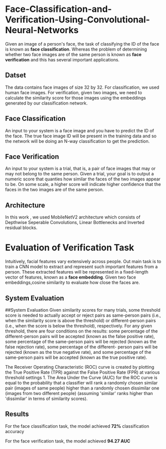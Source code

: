 # Face-Classification-and-Verification-Using-Convolutional-Neural-Networks

Given an image of a person's face, the task of classifying the ID of the face is known as **face classification**.
Whereas the problem of determining whether two face images are of the same person is known as **face
verification** and this has several important applications.

## Datset 

The data contains face images of size 32 by 32. For classification, we used human face images. 
For verification, given two images, we need to calculate the similarity score
for those images using the embeddings generated by our classification network.

## Face Classification
An input to your system is a face image and you have to predict the ID of the face. The true face image
ID will be present in the training data and so the network will be doing an N-way classification to get the
prediction.

## Face Verification

An input to your system is a trial, that is, a pair of face images that may or may not belong to the same
person. Given a trial, your goal is to output a numeric score that quanties how similar the faces of the two
images appear to be. On some scale, a higher score will indicate higher confidence that the faces in the two
images are of the same person.

## Architecture

In this work , we used MobileNetV2 architecture which consists of Depthwise Seperable Convolutions, 
Linear Bottlenecks and Inverted residual blocks. 

# Evaluation of Verification Task
Intuitively, facial features vary extensively across people. Out main task is to train a CNN model to extract
and represent such important features from a person. These extracted features will be represented in a
fixed-length vector of features, known as a **face embedding**. Given two face embeddings,cosine similarity to
evaluate how close the faces are.

## System Evaluation

##System Evaluation
Given similarity scores for many trials, some threshold score is needed to actually accept or reject pairs as same-person pairs
(i.e., when the similarity score is above the threshold) or different-person pairs (i.e., when the score is
below the threshold), respectively. For any given threshold, there are four conditions on the results: some
percentage of the different-person pairs will be accepted (known as the false positive rate), some percentage
of the same-person pairs will be rejected (known as the false rejection rate), some percentage of the different-
person pairs will be rejected (known as the true negative rate), and some percentage of the same-person pairs
will be accepted (known as the true positive rate).

The Receiver Operating Characteristic (ROC) curve is created by plotting the True Positive Rate (TPR)
against the False Positive Rate (FPR) at various threshold settings 1. The Area Under the Curve (AUC) for
the ROC curve is equal to the probability that a classifier will rank a randomly chosen similar pair (images
of same people) higher than a randomly chosen dissimilar one (images from two different people) (assuming
'similar' ranks higher than 'dissimilar' in terms of similarity scores).


## Results
For the face classification task, the model achieved **72%** classification accuracy


For the face verification task, the model achieved **94.27 AUC**
